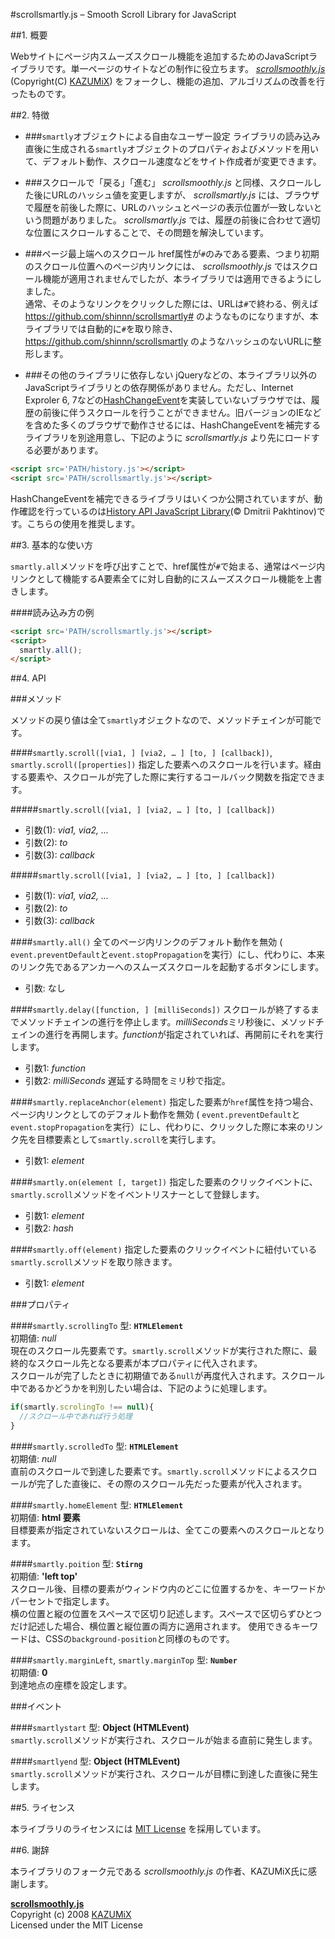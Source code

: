 #scrollsmartly.js – Smooth Scroll Library for JavaScript

##1. 概要

Webサイトにページ内スムーズスクロール機能を追加するためのJavaScriptライブラリです。単一ページのサイトなどの制作に役立ちます。 *[scrollsmoothly.js](http://d.hatena.ne.jp/KAZUMiX/20080418/scrollsmoothly)* (Copyright(C) [KAZUMiX](http://d.hatena.ne.jp/KAZUMiX/)) をフォークし、機能の追加、アルゴリズムの改善を行ったものです。

##2. 特徴
* ###`smartly`オブジェクトによる自由なユーザー設定
ライブラリの読み込み直後に生成される`smartly`オブジェクトのプロパティおよびメソッドを用いて、デフォルト動作、スクロール速度などをサイト作成者が変更できます。

* ###スクロールで「戻る」「進む」
*scrollsmoothly.js* と同様、スクロールした後にURLのハッシュ値を変更しますが、 *scrollsmartly.js* には、ブラウザで履歴を前後した際に、URLのハッシュとページの表示位置が一致しないという問題がありました。 *scrollsmartly.js* では、履歴の前後に合わせて適切な位置にスクロールすることで、その問題を解決しています。

* ###ページ最上端へのスクロール
href属性が`#`のみである要素、つまり初期のスクロール位置へのページ内リンクには、 *scrollsmoothly.js* ではスクロール機能が適用されませんでしたが、本ライブラリでは適用できるようにしました。  
通常、そのようなリンクをクリックした際には、URLは`#`で終わる、例えば https://github.com/shinnn/scrollsmartly# のようなものになりますが、本ライブラリでは自動的に`#`を取り除き、 https://github.com/shinnn/scrollsmartly のようなハッシュのないURLに整形します。

* ###その他のライブラリに依存しない
jQueryなどの、本ライブラリ以外のJavaScriptライブラリとの依存関係がありません。ただし、Internet Exproler 6, 7などの[HashChangeEvent](https://developer.mozilla.org/en-US/docs/DOM/Mozilla_event_reference/hashchange)を実装していないブラウザでは、履歴の前後に伴うスクロールを行うことができません。旧バージョンのIEなどを含めた多くのブラウザで動作させるには、HashChangeEventを補完するライブラリを別途用意し、下記のように *scrollsmartly.js* より先にロードする必要があります。
```html
<script src='PATH/history.js'></script>
<script src='PATH/scrollsmartly.js'></script>
```
HashChangeEventを補完できるライブラリはいくつか公開されていますが、動作確認を行っているのは[History API JavaScript Library](https://github.com/devote/HTML5-History-API)(© Dmitrii Pakhtinov)です。こちらの使用を推奨します。

##3. 基本的な使い方

`smartly.all`メソッドを呼び出すことで、href属性が`#`で始まる、通常はページ内リンクとして機能するA要素全てに対し自動的にスムーズスクロール機能を上書きします。

####読み込み方の例

```html
<script src='PATH/scrollsmartly.js'></script>
<script>
  smartly.all();
</script>
```

##4. API

###メソッド

メソッドの戻り値は全て`smartly`オジェクトなので、メソッドチェインが可能です。

####`smartly.scroll([via1, ] [via2, … ] [to, ] [callback])`, `smartly.scroll([properties])`
指定した要素へのスクロールを行います。経由する要素や、スクロールが完了した際に実行するコールバック関数を指定できます。

#####`smartly.scroll([via1, ] [via2, … ] [to, ] [callback])`
* 引数(1): *via1, via2, ...*
* 引数(2): *to* 
* 引数(3): *callback*
    
#####`smartly.scroll([via1, ] [via2, … ] [to, ] [callback])`
* 引数(1): *via1, via2, ...*
* 引数(2): *to* 
* 引数(3): *callback*
    
####`smartly.all()`
全てのページ内リンクのデフォルト動作を無効 (
`event.preventDefault`と`event.stopPropagation`を実行）にし、代わりに、本来のリンク先であるアンカーへのスムーズスクロールを起動するボタンにします。

* 引数: なし
    
####`smartly.delay([function, ] [milliSeconds])`
スクロールが終了するまでメソッドチェインの進行を停止します。*milliSeconds*ミリ秒後に、メソッドチェインの進行を再開します。*function*が指定されていれば、再開前にそれを実行します。

* 引数1: *function*
* 引数2: *milliSeconds* 遅延する時間をミリ秒で指定。
  
####`smartly.replaceAnchor(element)`
指定した要素が`href`属性を持つ場合、ページ内リンクとしてのデフォルト動作を無効 (
`event.preventDefault`と`event.stopPropagation`を実行）にし、代わりに、クリックした際に本来のリンク先を目標要素として`smartly.scroll`を実行します。
* 引数1: *element*

####`smartly.on(element [, target])`
指定した要素のクリックイベントに、`smartly.scroll`メソッドをイベントリスナーとして登録します。
* 引数1: *element*  
* 引数2: *hash*

####`smartly.off(element)`
指定した要素のクリックイベントに紐付いている`smartly.scroll`メソッドを取り除きます。  
* 引数1: *element*

###プロパティ

####`smartly.scrollingTo`
型: **`HTMLElement`**  
初期値: *null*  
現在のスクロール先要素です。`smartly.scroll`メソッドが実行された際に、最終的なスクロール先となる要素が本プロパティに代入されます。  
スクロールが完了したときに初期値である`null`が再度代入されます。スクロール中であるかどうかを判別したい場合は、下記のように処理します。
```js
if(smartly.scrolingTo !== null){
  //スクロール中であれば行う処理
}
```

####`smartly.scrolledTo`
型: **`HTMLElement`**  
初期値: *null*  
直前のスクロールで到達した要素です。`smartly.scroll`メソッドによるスクロールが完了した直後に、その際のスクロール先だった要素が代入されます。

####`smartly.homeElement`
型: **`HTMLElement`**  
初期値: **html 要素**  
目標要素が指定されていないスクロールは、全てこの要素へのスクロールとなります。

####`smartly.poition`
型: **`Stirng`**  
初期値: **'left top'**  
スクロール後、目標の要素がウィンドウ内のどこに位置するかを、キーワードかパーセントで指定します。  
横の位置と縦の位置をスペースで区切り記述します。スペースで区切らずひとつだけ記述した場合、横位置と縦位置の両方に適用されます。 
使用できるキーワードは、CSSの`background-position`と同様のものです。

####`smartly.marginLeft`, `smartly.marginTop`
型: **`Number`**  
初期値: **0**  
到達地点の座標を設定します。

###イベント

####`smartlystart`
型: **Object (HTMLEvent)**  
`smartly.scroll`メソッドが実行され、スクロールが始まる直前に発生します。

####`smartlyend`
型: **Object (HTMLEvent)**  
`smartly.scroll`メソッドが実行され、スクロールが目標に到達した直後に発生します。

##5. ライセンス

本ライブラリのライセンスには [MIT License](http://opensource.org/licenses/mit-license.php) を採用しています。

##6. 謝辞

本ライブラリのフォーク元である *scrollsmoothly.js* の作者、KAZUMiX氏に感謝します。

**[scrollsmoothly.js](http://d.hatena.ne.jp/KAZUMiX/20080418/scrollsmoothly)**  
Copyright (c) 2008 [KAZUMiX](http://d.hatena.ne.jp/KAZUMiX/)  
Licensed under the MIT License  